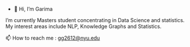 - 👋 Hi, I’m Garima
<!-- - 👀 I’m interested in  -->
I’m currently Masters student concentrating in Data Science and statistics. My interest areas include NLP, Knowledge Graphs and Statistics.
<!-- - 💞️ I’m looking to collaborate on business- -->
📫 How to reach me : gg2612@nyu.edu

<!---
Garimagupta85/Garimagupta85 is a ✨ special ✨ repository because its `README.md` (this file) appears on your GitHub profile.
You can click the Preview link to take a look at your changes.
--->
